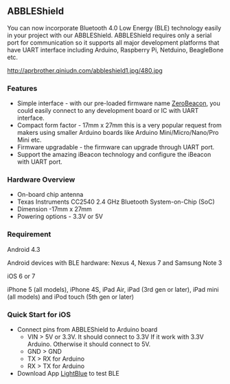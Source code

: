 <languages/>

## ABBLEShield

You can now incorporate Bluetooth 4.0 Low Energy (BLE) technology easily
in your project with our ABBLEShield. ABBLEShield requires only a serial
port for communication so it supports all major development platforms
that have UART interface including Arduino, Raspberry Pi, Netduino,
BeagleBone etc.

<http://aprbrother.qiniudn.com/abbleshield1.jpg/480.jpg>

### Features

  - Simple interface - with our pre-loaded firmware name
    [ZeroBeacon](Firmware/ZeroBeacon.md), you could easily
    connect to any development board or IC with UART interface.
  - Compact form factor - 17mm x 27mm this is a very popular request
    from makers using smaller Arduino boards like Arduino
    Mini/Micro/Nano/Pro Mini etc.
  - Firmware upgradable - the firmware can upgrade through UART port.
  - Support the amazing iBeacon technology and configure the iBeacon
    with UART port.

### Hardware Overview

  - On-board chip antenna
  - Texas Instruments CC2540 2.4 GHz Bluetooth System-on-Chip (SoC)
  - Dimension -17mm x 27mm
  - Powering options - 3.3V or 5V

### Requirement

Android 4.3

Android devices with BLE hardware: Nexus 4, Nexus 7 and Samsung Note 3

iOS 6 or 7

iPhone 5 (all models), iPhone 4S, iPad Air, iPad (3rd gen or later),
iPad mini (all models) and iPod touch (5th gen or later)

### Quick Start for iOS

  - Connect pins from ABBLEShield to Arduino board
      - VIN \> 5V or 3.3V. It should connect to 3.3V If it work with
        3.3V Arduino. Otherwise it should connect to 5V.
      - GND \> GND
      - TX \> RX for Arduino
      - RX \> TX for Arduino
  - Download App
    [LightBlue](https://itunes.apple.com/app/lightblue/id557428110?mt=8)
    to test BLE